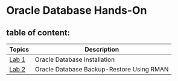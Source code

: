# Oracle Database Hands-On

## table of content:
| Topics | Description |
|--------|--------------------------|
| [Lab 1](https://github.com/muhba25/OracleDB) | Oracle Database Installation|
| [Lab 2](https://github.com/muhba25/OracleDB) | Oracle Database Backup-Restore Using RMAN |
